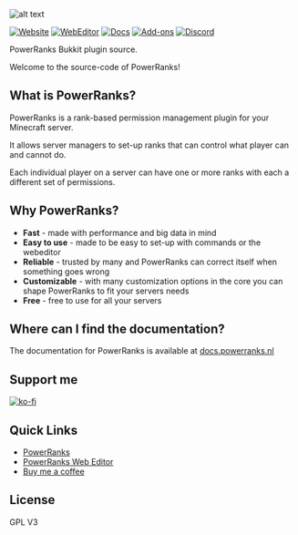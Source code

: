 ![alt text](https://powerranks.nl/img/banner.png "Logo")

[![Website](https://img.shields.io/badge/PowerRanks-Website-blue)](https://powerranks.nl/)
[![WebEditor](https://img.shields.io/badge/PowerRanks-WebEditor-blue)](https://editor.powerranks.nl/)
[![Docs](https://img.shields.io/badge/PowerRanks-Docs-blue)](https://docs.powerranks.nl/)
[![Add-ons](https://img.shields.io/badge/PowerRanks-Addons-blue)](https://addons.powerranks.nl/)
[![Discord](https://img.shields.io/discord/710833982413209620?color=blue&label=Discord&style=flat)](https://discord.gg/rAgBHMB)

PowerRanks Bukkit plugin source.

Welcome to the source-code of PowerRanks!

## What is PowerRanks?
PowerRanks is a rank-based permission management plugin for your Minecraft server.

It allows server managers to set-up ranks that can control what player can and cannot do.

Each individual player on a server can have one or more ranks with each a different set of permissions.

## Why PowerRanks?
* **Fast** - made with performance and big data in mind
* **Easy to use** - made to be easy to set-up with commands or the webeditor
* **Reliable** - trusted by many and PowerRanks can correct itself when something goes wrong
* **Customizable** - with many customization options in the core you can shape PowerRanks to fit your servers needs
* **Free** - free to use for all your servers

## Where can I find the documentation?
The documentation for PowerRanks is available at [docs.powerranks.nl](https://docs.powerranks.nl)

## Support me
[![ko-fi](https://www.ko-fi.com/img/githubbutton_sm.svg)](https://ko-fi.com/Z8Z314C2H)

## Quick Links
- [PowerRanks](https://svenar.nl/powerranks)
- [PowerRanks Web Editor](https://powerrankseditor.svenar.nl)
- [Buy me a coffee](https://ko-fi.com/Z8Z314C2H)

## License
GPL V3

